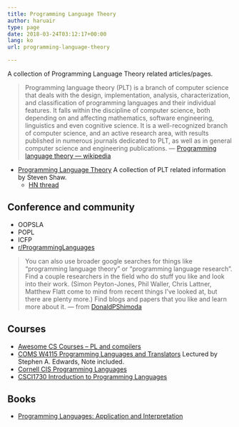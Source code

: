 ```yaml
---
title: Programming Language Theory
author: haruair
type: page
date: 2018-03-24T03:12:17+00:00
lang: ko
url: programming-language-theory

---
```

A collection of Programming Language Theory related articles/pages.

> Programming language theory (PLT) is a branch of computer science that deals with the design, implementation, analysis, characterization, and classification of programming languages and their individual features. It falls within the discipline of computer science, both depending on and affecting mathematics, software engineering, linguistics and even cognitive science. It is a well-recognized branch of computer science, and an active research area, with results published in numerous journals dedicated to PLT, as well as in general computer science and engineering publications. &#8212; [Programming language theory &#8212; wikipedia][1] 

  * [Programming Language Theory][2] A collection of PLT related information by Steven Shaw. 
      * [HN thread][3]

## Conference and community

  * OOPSLA
  * POPL
  * ICFP
  * [r/ProgrammingLanguages][4]

> You can also use broader google searches for things like “programming language theory” or “programming language research”. Find a couple researchers in the field who do stuff you like and look into their work. (Simon Peyton-Jones, Phil Waller, Chris Lattner, Matthew Flatt come to mind from recent things I’ve looked at, but there are plenty more.) Find blogs and papers that you like and learn more about it. &#8212; from [DonaldPShimoda][5] 

## Courses

  * [Awesome CS Courses &#8211; PL and compilers][6]
  * [COMS W4115 Programming Languages and Translators][7] Lectured by Stephen A. Edwards, Note included.
  * [Cornell CIS Programming Languages][8]
  * [CSCI1730 Introduction to Programming Languages][9]

## Books

  * [Programming Languages: Application and Interpretation][10]

 [1]: https://en.wikipedia.org/wiki/Programming_language_theory
 [2]: http://steshaw.org/plt
 [3]: https://news.ycombinator.com/item?id=11602646
 [4]: https://www.reddit.com/r/ProgrammingLanguages/
 [5]: https://www.reddit.com/r/cscareerquestions/comments/86mkbw/is_there_specific_studies_for_linguistics_of/dw71rkg/
 [6]: https://github.com/prakhar1989/awesome-courses#programming-languages--compilers
 [7]: http://www.cs.columbia.edu/~sedwards/classes/2016/4115-spring/index.html
 [8]: https://www.cs.cornell.edu/research/lang
 [9]: http://cs.brown.edu/courses/cs173/2012/Videos/
 [10]: http://cs.brown.edu/courses/cs173/2012/book/
